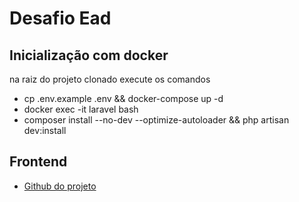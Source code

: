 # Desafio Ead

## Inicialização com docker
na raiz do projeto clonado execute os comandos

- cp .env.example .env && docker-compose up -d
- docker exec -it laravel bash
- composer install --no-dev --optimize-autoloader && php artisan dev:install


## Frontend
- [Github do projeto](https://github.com/lucasjovencio/frontend-angular-ead)
